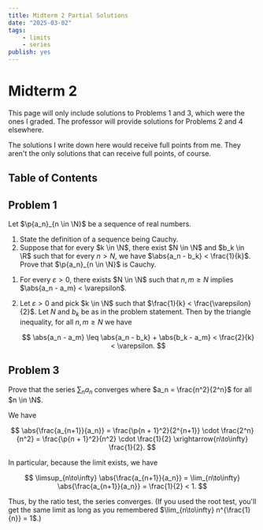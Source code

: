 ```yaml
---
title: Midterm 2 Partial Solutions
date: "2025-03-02"
tags:
    - limits
    - series
publish: yes
---
```


# Midterm 2

This page will only include solutions to Problems 1 and 3, which were the ones I graded. The professor will provide solutions for Problems 2 and 4 elsewhere.

The solutions I write down here would receive full points from me. They aren't the only solutions that can receive full points, of course.

## Table of Contents

## Problem 1

Let $\p{a_n}_{n \in \N}$ be a sequence of real numbers.

1. State the definition of a sequence being Cauchy.
2. Suppose that for every $k \in \N$, there exist $N \in \N$ and $b_k \in \R$ such that for every $n > N$, we have $\abs{a_n - b_k} < \frac{1}{k}$. Prove that $\p{a_n}_{n \in \N}$ is Cauchy.

<solution>

1. For every $\varepsilon > 0$, there exists $N \in \N$ such that $n, m \geq N$ implies $\abs{a_n - a_m} < \varepsilon$.

2. Let $\varepsilon > 0$ and pick $k \in \N$ such that $\frac{1}{k} < \frac{\varepsilon}{2}$. Let $N$ and $b_k$ be as in the problem statement. Then by the triangle inequality, for all $n, m \geq N$ we have

    $$
    \abs{a_n - a_m}
        \leq \abs{a_n - b_k} + \abs{b_k - a_m}
        < \frac{2}{k}
        < \varepsilon.
    $$

</solution>

## Problem 3

Prove that the series $\sum_n a_n$ converges where $a_n = \frac{n^2}{2^n}$ for all $n \in \N$.

<solution>

We have

$$
\abs{\frac{a_{n+1}}{a_n}}
    = \frac{\p{n + 1}^2}{2^{n+1}} \cdot \frac{2^n}{n^2}
    = \frac{\p{n + 1}^2}{n^2} \cdot \frac{1}{2}
    \xrightarrow{n\to\infty} \frac{1}{2}.
$$

In particular, because the limit exists, we have

$$
\limsup_{n\to\infty} \abs{\frac{a_{n+1}}{a_n}}
    = \lim_{n\to\infty} \abs{\frac{a_{n+1}}{a_n}}
    = \frac{1}{2}
    < 1.
$$

Thus, by the ratio test, the series converges. (If you used the root test, you'll get the same limit as long as you remembered $\lim_{n\to\infty} n^{\frac{1}{n}} = 1$.)

</solution>
